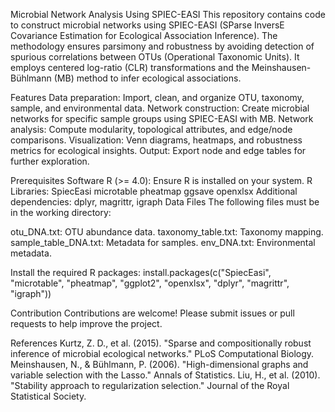 Microbial Network Analysis Using SPIEC-EASI
This repository contains code to construct microbial networks using SPIEC-EASI (SParse InversE Covariance Estimation for Ecological Association Inference). The methodology ensures parsimony and robustness by avoiding detection of spurious correlations between OTUs (Operational Taxonomic Units). It employs centered log-ratio (CLR) transformations and the Meinshausen-Bühlmann (MB) method to infer ecological associations.

Features
Data preparation: Import, clean, and organize OTU, taxonomy, sample, and environmental data.
Network construction: Create microbial networks for specific sample groups using SPIEC-EASI with MB.
Network analysis: Compute modularity, topological attributes, and edge/node comparisons.
Visualization: Venn diagrams, heatmaps, and robustness metrics for ecological insights.
Output: Export node and edge tables for further exploration.

Prerequisites
Software
R (>= 4.0): Ensure R is installed on your system.
R Libraries:
SpiecEasi
microtable
pheatmap
ggsave
openxlsx
Additional dependencies: dplyr, magrittr, igraph
Data Files
The following files must be in the working directory:

otu_DNA.txt: OTU abundance data.
taxonomy_table.txt: Taxonomy mapping.
sample_table_DNA.txt: Metadata for samples.
env_DNA.txt: Environmental metadata.

Install the required R packages:
install.packages(c("SpiecEasi", "microtable", "pheatmap", "ggplot2", "openxlsx", "dplyr", "magrittr", "igraph"))

Contribution
Contributions are welcome! Please submit issues or pull requests to help improve the project.

References
Kurtz, Z. D., et al. (2015). "Sparse and compositionally robust inference of microbial ecological networks." PLoS Computational Biology.
Meinshausen, N., & Bühlmann, P. (2006). "High-dimensional graphs and variable selection with the Lasso." Annals of Statistics.
Liu, H., et al. (2010). "Stability approach to regularization selection." Journal of the Royal Statistical Society.
